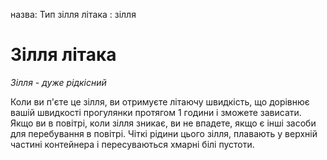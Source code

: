 назва: Тип зілля літака : зілля

# Зілля літака
_Зілля - дуже рідкісний_

Коли ви п'єте це зілля, ви отримуєте літаючу швидкість, що дорівнює вашій швидкості прогулянки протягом 1 години і зможете зависати. Якщо ви в повітрі, коли зілля зникає, ви не впадете, якщо є інші засоби для перебування в повітрі. Чіткі рідини цього зілля, плавають у верхній частині контейнера і пересуваються хмарні білі пустоти. 